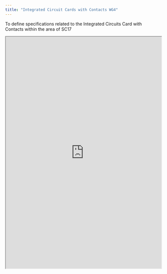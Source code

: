 ```yaml
---
title: "Integrated Circuit Cards with Contacts WG4"
---
```


To define specifications related to the Integrated Circuits Card with Contacts within the area of SC17

<iframe height="750" width="100%" src="https://ewelton.github.io/ktest/wiki.html#Integrated%20Circuit%20Cards%20with%20Contacts%20WG4"></iframe>
